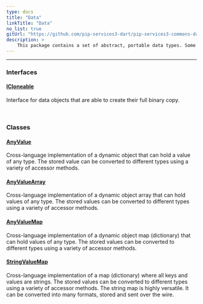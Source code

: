 ```yaml
---
type: docs
title: "Data"
linkTitle: "Data"
no_list: true
gitUrl: "https://github.com/pip-services3-dart/pip-services3-commons-dart"
description: >
    This package contains a set of abstract, portable data types. Some examples are anytype, anyvalues, anyarrays, anymaps, and stringmaps. Many serializable classes are based on these data types. For example, the classes configmap, filtermaps and  connection parameters, which extend stringvaluemap. The package also includes several classes for working with data (E.g. data paging, filtering, GUIDs). 
---
```

---

<div class="module-body"> 

### Interfaces

#### [ICloneable](icloneable)
Interface for data objects that are able to create their full binary copy.

<br>

### Classes

#### [AnyValue](any_value)
Cross-language implementation of a dynamic object that can hold a value of any type.
The stored value can be converted to different types using a variety of accessor methods.


#### [AnyValueArray](any_value_array)
Cross-language implementation of a dynamic object array that can hold values of any type.
The stored values can be converted to different types using a variety of accessor methods.

#### [AnyValueMap](any_value_map)
Cross-language implementation of a dynamic object map (dictionary) that can hold values of any type.
The stored values can be converted to different types using a variety of accessor methods.

#### [StringValueMap](string_value_map)
Cross-language implementation of a map (dictionary) where all keys and values are strings.
The stored values can be converted to different types using a variety of accessor methods.
The string map is highly versatile. It can be converted into many formats, stored and 
sent over the wire.


</div>

